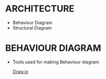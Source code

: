 #  ARCHITECTURE 

* Behaviour Diagram
* Structural Diagram

# BEHAVIOUR DIAGRAM

* Tools used for making Behaviour diagram 

    [Draw.io](https://app.diagrams.net/)
    

